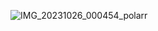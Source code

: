 ![IMG_20231026_000454_polarr](https://github.com/lengyibai/lengyibai/assets/74140255/06811885-ce80-4832-a860-d3f59a1e8ec2)
